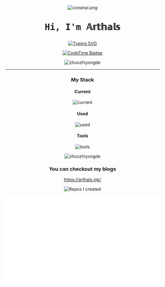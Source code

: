 <div align="center">

![conanai.png](https://s11.ax1x.com/2024/01/02/pijGn6H.png)

<div align="center">
  <h1><pre>Hi, I'm 𝔸𝕣𝕥𝕙𝕒𝕝𝕤</pre></h1>
  <a href="https://git.io/typing-svg"><img src="https://readme-typing-svg.demolab.com?font=Fira+Code&weight=500&size=24&pause=1000&color=06B6D4&center=true&vCenter=true&width=500&lines=%E2%9C%A8+%E5%BF%97%E4%B9%8B%E6%89%80%E8%B6%8B%EF%BC%8C%E6%97%A0%E8%BF%9C%E5%BC%97%E5%B1%8A;%F0%9F%8C%9F+%E2%84%82%F0%9D%95%99%F0%9D%95%92%F0%9D%95%A4%F0%9D%95%9A%F0%9D%95%9F%F0%9D%95%98+%F0%9D%95%92+%F0%9D%95%9D%F0%9D%95%9A%F0%9D%95%98%F0%9D%95%99%F0%9D%95%A5+%F0%9D%95%93%F0%9D%95%96%F0%9D%95%AA%F0%9D%95%A0%F0%9D%95%9F%F0%9D%95%95+%F0%9D%95%A3%F0%9D%95%96%F0%9D%95%92%F0%9D%95%94%F0%9D%95%99" alt="Typing SVG" /></a>
</div>

[![CodeTime Badge](https://img.shields.io/endpoint?style=flat-square&color=000000&url=https://api.codetime.dev/shield?id=20455&project=&in=0&labelColor=000000&)](https://codetime.dev)

<!-- <p align="center"> -->
<!--   <img src="" width="100%" title="Intro Card" alt="Intro Card"> -->
<!-- </p> -->
<p align="center">
  <img src="https://github-readme-stats.vercel.app/api?username=zhuozhiyongde&show_icons=true&theme=radical&title_color=FFE652&text_color=71DFE7&hide_border=1&border_radius=10" alt="zhuozhiyongde">
  </p>

---

### My Stack

#### Current

![current](https://skillicons.dev/icons?i=vue,python,pytorch,md,nuxtjs,nodejs,figma,ps,js,css,cpp,c,docker&perline=6&theme=dark)

#### Used

![used](https://skillicons.dev/icons?i=mysql,react,r,vim,nginx,cs,ai,ts&perline=6&theme=dark)

#### Tools

![tools](https://skillicons.dev/icons?i=github,vscode,linux,git&perline=6&theme=dark)

<p align="center">
  <img src="https://github-readme-stats.vercel.app/api/top-langs/?username=zhuozhiyongde&layout=compact&hide=html&title_color=FFE652&theme=radical&text_color=71DFE7&hide_border=1&border_radius=10" alt="zhuozhiyongde">
</p>

### You can checkout my blogs

https://arthals.ink/

![Repos I created](https://github-contrib-stats.vercel.app/zhuozhiyongde/created.svg)

</div>

<div align="right">

![signature](./README.assets/signature.svg)

</div>